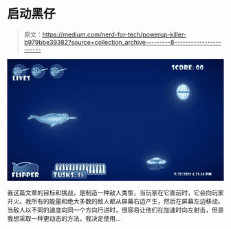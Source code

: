 # 启动黑仔

> 原文：<https://medium.com/nerd-for-tech/powerup-killer-b979bbe39382?source=collection_archive---------8----------------------->

![](img/595584340a9192fab32c54999e4e08ba.png)

我这篇文章的目标和挑战，是制造一种敌人类型，当玩家在它面前时，它会向玩家开火。我所有的能量和绝大多数的敌人都从屏幕右边产生，然后在屏幕左边移动。当敌人以不同的速度向同一个方向行进时，很容易让他们在加速时向左射击，但是我想采取一种更动态的方法。我决定使用…